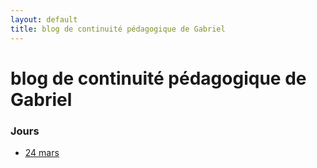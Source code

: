 ```yaml
---
layout: default
title: blog de continuité pédagogique de Gabriel
---
```


<div class="starter-template">
    <h1>blog de continuité pédagogique de Gabriel</h1>
</div>

### Jours

- [24 mars](2020-03-24)

<!--
### Base de données (autres non encore utilisés)

- (dessin à partir de demandes : ...)
- (dessin libre)
- (construction de type meccano pour jeune enfant à partir d'un plan)
- (écriture mots simples : son prénom, ...)
- (lettres des prénoms)
- (coloriage libre)
- (coloriage en suivant un modèle)
- (Lumni)
-->
